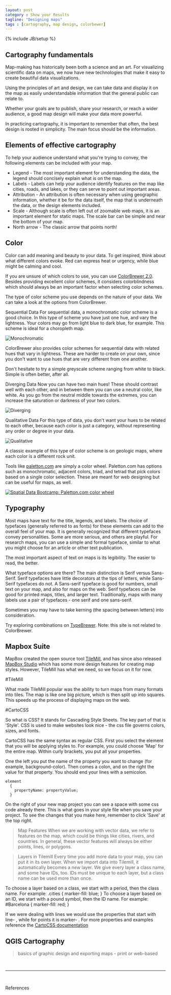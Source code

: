 ```yaml
---
layout: post
category : Show your Results
tagline: "Designing maps"
tags : [cartography, map design, colorbewer]
---
```


{% include JB/setup %}

## Cartography fundamentals

Map-making has historically  been both a science and an art. For visualizing scientific data on
maps, we now have new technologies that make it easy to create beautiful data visualizations.

Using the principles of art and design, we can take data and display it on the map as
easily understandable information that the general public can relate to.

Whether your goals are to publish, share your research, or reach a wider audience,
a good map design will make your data more powerful.

In practicing cartography, it is important to remember that often, the best
design is rooted in simplicity. The main focus should be the information.

## Elements of effective cartography

To help your audience understand what you're trying to convey,
the following elements can be included with your map.

 * Legend - The most important element for understanding the data, the legend should concisely explain what is on the map.
 * Labels - Labels can help your audience identify features on the map like cities, roads, and lakes, or they can serve to point out important areas.
 * Attribution - An attribution is often necessary when using geographic information, whether it be for the data itself,
 the map that is underneath the data, or the design elements included.
 * Scale - Although scale is often left out of zoomable web maps, it is an important element for static maps. The scale bar can be simple and near the bottom of your map.
 * North arrow - The classic arrow that points north!

## Color

Color can add meaning and beauty to your data. To get inspired, think about what different colors evoke.
Red can express heat or urgency, while blue might be calming and cool.

If you are unsure of which colors to use, you can use [ColorBrewer 2.0](http://colorbrewer2.org/). Besides
providing excellent color schemes, it considers colorblindness which should always be an important
factor when selecting color schemes.

The type of color scheme you use depends on the nature of your data. We can take a look at the
options from ColorBrewer.

Sequential Data
For sequential data, a monochromatic color scheme is a good choice. In this type
of scheme you have just one hue, and vary the lightness. Your colors may go from
light blue to dark blue, for example. This scheme is ideal for a choropleth map.

![Monochromatic]({{site.baseurl}}{{ASSET_PATH}}/images/colortype/monochrome.png)

ColorBrewer also provides color schemes for sequential data with related
hues that vary in lightness. These are harder to create on your own, since
you don't want to use hues that are very different from one another.

Don't hesitate to try a simple greyscale scheme ranging from white to black.
Simple is often better, after all.

Diverging Data
Now you can have two main hues! These should contrast well with each other, and
in between them you can use a neutral color, like white. As you go from the
neutral middle towards the extremes, you can increase the saturation or darkness
of your two colors.

![Diverging]({{site.baseurl}}{{ASSET_PATH}}/images/colortype/diverge.png)

Qualitative Data
For this type of data, you don't want your hues to be related to each other,
because each color is just a category, without representing any order
or degree in your data.

![Qualitative]({{site.baseurl}}{{ASSET_PATH}}/images/colortype/qualitative.png)

A classic example of this type of color scheme is on geologic maps, where each
color is a different rock unit.

Tools like [paletton.com](http://paletton.com/) are simply a color wheel. Paletton.com has options such as monochromatic, adjacent colors, triad, and tetrad that pick colors based on a single color selection. These are meant for web designing but can be useful for maps, as well.

<a href="http://paletton.com" target="_blank" alt="Spatial Data Bootcamp: Paletton.com color wheel">![Spatial Data Bootcamp: Paletton.com color wheel]({{site.baseurl}}{{ASSET_PATH}}/images/paletton.jpg)</a>

<!--"_"--->

## Typography

Most maps have text for the title, legends, and labels. The choice of typefaces (generally referred to
as fonts) for these elements can add to the overall feel of your map. It is generally recognized that
different typefaces convey personalities. Some are more serious, and others are
playful. For research maps, you can use a simple and formal typeface, similar to
what you might choose for an article or other text publication.

The most important aspect of text on maps is its legibility. The easier to read,
the better.

What typeface options are there? The main distinction is Serif versus Sans-Serif.
Serif typefaces have little decorators at the tips of letters, while Sans-Serif typefaces do not.
A Sans-serif typeface is good for numbers, small text on your map, and also for maps on the web.
Serif typefaces can be good for printed maps, titles, and larger text.
Traditionally, maps with many labels use a pair of typefaces - one serif and one sans-serif.

Sometimes you may have to take kerning (the spacing between letters) into consideration.

Try exploring combinations on [TypeBrewer](http://www.typebrewer.org/). Note: this site is not
related to ColorBrewer.

## Mapbox Suite

MapBox created the open source tool [TileMill](https://www.mapbox.com/tilemill/), and has since also released
[MapBox Studio](https://www.mapbox.com/design/) which has some more design features for creating map styles.
However, TileMill has what we need, so we focus on it for now.

#TileMill

What made TileMill popular was the ability to turn maps from many formats into tiles. The map is like one big picture, which is then split up into squares.
This speeds up the process of displaying maps on the web.


#CartoCSS

So what is CSS? It stands for Cascading Style Sheets. The key part of that is 'Style'.
CSS is used to make websites look nice - the css file governs colors, sizes, and fonts.

CartoCSS has the same syntax as regular CSS. First you select the element that you will
be applying styles to. For example, you could choose 'Map' for the entire map. Within
curly brackets, you put all your properties.

One the left you put the name of the property you want to change (for example,
background-color). Then comes a colon, and on the right the value for that property.
You should end your lines with a semicolon.

    element
      {
        propertyName: propertyValue;
      }

On the right of your new map project you can see a space with some css code already
there. This is what goes in your style file when you save your project. To see
the changes that you make here, remember to click 'Save' at the top right.



>Map Features
When we are working with vector data, we refer to features on the map, which could be
things like cities, rivers, and countries. In general, these vector features will always
be either points, lines, or polygons.

>Layers in Tilemill
Every time you add more data to your map, you can put it in its own layer.
When we import data into Tilemill, it automatically becomes a new layer.
We give every layer a class name, and some have IDs, too. IDs must be unique to each layer,
but a class name can be used more than once.

To choose a layer based on a class, we start with a period, then the class name.
For example:
    .cities
      {
        marker-fill: blue;
      }
To choose a layer based on an ID, we start with a pound symbol, then the ID name.
For example:
    #Barcelona
      {
        marker-fill: red;
      }


If we were dealing with lines we would use the properties that start with line- ,
 while for points it is marker- .
For more properties and examples reference the
[CartoCSS documentation](https://www.mapbox.com/tilemill/docs/manual/carto/)

## QGIS Cartography

> basics of graphic design and exporting maps - print or web-based


<br>

----

<br>

References

[^1]:

[^2]:
